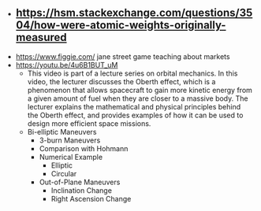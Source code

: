 - https://hsm.stackexchange.com/questions/3504/how-were-atomic-weights-originally-measured
	-
- https://www.figgie.com/ jane street game teaching about markets
- https://youtu.be/4u6B1BUT_uM
	- This video is part of a lecture series on orbital mechanics. In this video, the lecturer discusses the Oberth effect, which is a phenomenon that allows spacecraft to gain more kinetic energy from a given amount of fuel when they are closer to a massive body. The lecturer explains the mathematical and physical principles behind the Oberth effect, and provides examples of how it can be used to design more efficient space missions.
	- Bi-elliptic Maneuvers
		- 3-burn Maneuvers
		- Comparison with Hohmann
		- Numerical Example
			- Elliptic
			- Circular
		- Out-of-Plane Maneuvers
			- Inclination Change
			- Right Ascension Change